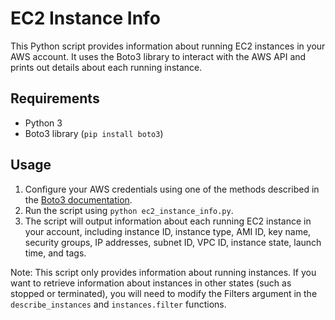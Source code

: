 # EC2 Instance Info

This Python script provides information about running EC2 instances in your AWS account. It uses the Boto3 library to interact with the AWS API and prints out details about each running instance.

## Requirements

- Python 3
- Boto3 library (`pip install boto3`)

## Usage

1. Configure your AWS credentials using one of the methods described in the [Boto3 documentation](https://boto3.amazonaws.com/v1/documentation/api/latest/guide/quickstart.html#configuration).
2. Run the script using `python ec2_instance_info.py`.
3. The script will output information about each running EC2 instance in your account, including instance ID, instance type, AMI ID, key name, security groups, IP addresses, subnet ID, VPC ID, instance state, launch time, and tags.

Note: This script only provides information about running instances. If you want to retrieve information about instances in other states (such as stopped or terminated), you will need to modify the Filters argument in the `describe_instances` and `instances.filter` functions.
